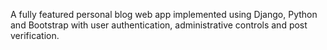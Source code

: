 A fully featured personal blog web app implemented using Django, Python and Bootstrap with user authentication, administrative controls and post verification.
